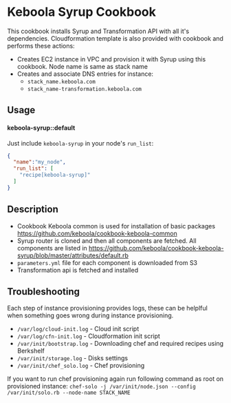 Keboola Syrup Cookbook
==============

This cookbook installs Syrup and Transformation API with all it's dependencies.
Cloudformation template is also provided with cookbook and performs these actions:
 * Creates EC2 instance in VPC and provision it with Syrup using this cookbook. Node name is same as stack name
 * Creates and associate DNS entries for instance:
   * `stack_name.keboola.com`
   * `stack_name-transformation.keboola.com`


Usage
-----
#### keboola-syrup::default

Just include `keboola-syrup` in your node's `run_list`:

```json
{
  "name":"my_node",
  "run_list": [
    "recipe[keboola-syrup]"
  ]
}
```

Description
-----------

 * Cookbook Keboola common is used for installation of basic packages https://github.com/keboola/cookbook-keboola-common
 * Syrup router is cloned and then all components are fetched. All components are listed in https://github.com/keboola/cookbook-keboola-syrup/blob/master/attributes/default.rb
 * `parameters.yml` file for each component is downloaded from S3
 * Transformation api is fetched and installed


Troubleshooting
---------------
Each step of instance provisioning provides logs, these can be helplful when something goes wrong during instance provisioning.

* `/var/log/cloud-init.log` - Cloud init script
* `/var/log/cfn-init.log` - Cloudformation init script
* `/var/init/bootstrap.log` - Downloading chef and required recipes using Berkshelf
* `/var/init/storage.log` - Disks settings
* `/var/init/chef_solo.log` - Chef provisioning

If you want to run chef provisioning again run following command as root on provisioned instance:
`chef-solo -j /var/init/node.json --config /var/init/solo.rb --node-name STACK_NAME`